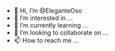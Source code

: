 - 👋 Hi, I’m @EleganteOso
- 👀 I’m interested in ...
- 🌱 I’m currently learning ...
- 💞️ I’m looking to collaborate on ...
- 📫 How to reach me ...

<!---
EleganteOso/EleganteOso is a ✨ special ✨ repository because its `README.md` (this file) appears on your GitHub profile.
You can click the Preview link to take a look at your changes.
--->
